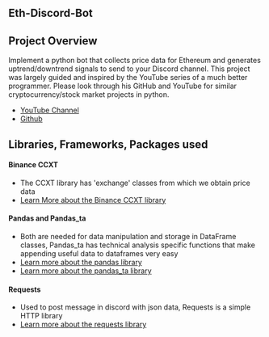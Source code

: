 ## Eth-Discord-Bot

## Project Overview
Implement a python bot that collects price data for Ethereum and generates uptrend/downtrend signals to send to your Discord channel.
This project was largely guided and inspired by the YouTube series of a much better programmer. Please look through his GitHub and YouTube for similar cryptocurrency/stock market projects in python.
 - [YouTube Channel](https://www.youtube.com/channel/UCY2ifv8iH1Dsgjrz-h3lWLQ)
 - [Github](https://github.com/hackingthemarkets)



## Libraries, Frameworks, Packages used
#### Binance CCXT
- The CCXT library has 'exchange' classes from which we obtain price data
- [Learn More about the Binance CCXT library](https://ccxt.readthedocs.io/en/latest/manual.html)

#### Pandas and Pandas_ta
- Both are needed for data manipulation and storage in DataFrame classes, Pandas_ta has technical analysis specific functions that make appending useful data to dataframes very easy 
- [Learn more about the pandas library](https://pandas.pydata.org/docs/)
- [Learn more about the pandas_ta library](https://github.com/twopirllc/pandas-ta)

#### Requests
- Used to post message in discord with json data, Requests is a simple HTTP library
- [Learn more about the requests library](https://docs.python-requests.org/en/master/user/install/)






